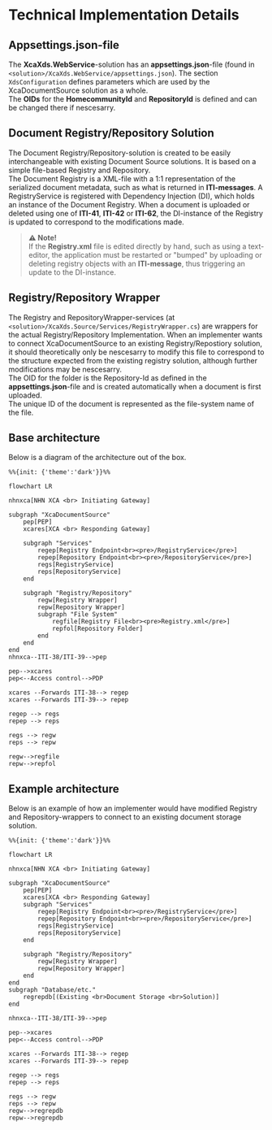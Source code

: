 # Technical Implementation Details

## Appsettings.json-file
The **XcaXds.WebService**-solution has an **appsettings.json**-file (found in `<solution>/XcaXds.WebService/appsettings.json`). The section `XdsConfiguration` defines parameters which are used by the XcaDocumentSource solution as a whole.  
The **OIDs** for the **HomecommunityId** and **RepositoryId** is defined and can be changed there if nescesarry.


## Document Registry/Repository Solution
The Document Registry/Repository-solution is created to be easily interchangeable with existing Document Source solutions. It is based on a simple file-based Registry and Repository.  
The Document Registry is a XML-file with a 1:1 representation of the serialized document metadata, such as what is returned in **ITI-messages**.
A RegistryService is registered with Dependency Injection (DI), which holds an instance of the Document Registry. When a document is uploaded or deleted using one of **ITI-41**, **ITI-42** or **ITI-62**, the DI-instance of the Registry is updated to correspond to the modifications made. 
> **⚠️ Note!** <br> If the **Registry.xml** file is edited directly by hand, such as using a text-editor, the application must be restarted or "bumped" by uploading or deleting registry objects with an **ITI-message**, thus triggering an update to the DI-instance.

## Registry/Repository Wrapper
The Registry and RepositoryWrapper-services (at `<solution>/XcaXds.Source/Services/RegistryWrapper.cs`) are wrappers for the actual Registry/Repository Implementation.
When an implementer wants to connect XcaDocumentSource to an existing Registry/Repostiory solution, it should theoretically only be nescesarry to modify this file to correspond to the structure expected from the existing registry solution, although further modifications may be nescesarry.  
The OID for the folder is the Repository-Id as defined in the **appsettings.json**-file and is created automatically when a document is first uploaded.  
The unique ID of the document is represented as the file-system name of the file.

## Base architecture
Below is a diagram of the architecture out of the box.
```mermaid
%%{init: {'theme':'dark'}}%%

flowchart LR

nhnxca[NHN XCA <br> Initiating Gateway]

subgraph "XcaDocumentSource"
    pep[PEP]
    xcares[XCA <br> Responding Gateway]

    subgraph "Services"
        regep[Registry Endpoint<br><pre>/RegistryService</pre>]
        repep[Repository Endpoint<br><pre>/RepositoryService</pre>]
        regs[RegistryService]
        reps[RepositoryService]
    end

    subgraph "Registry/Repository"
        regw[Registry Wrapper]
        repw[Repository Wrapper]
        subgraph "File System"
            regfile[Registry File<br><pre>Registry.xml</pre>]
            repfol[Repository Folder]
        end
    end
end
nhnxca--ITI-38/ITI-39-->pep

pep-->xcares
pep<--Access control-->PDP

xcares --Forwards ITI-38--> regep
xcares --Forwards ITI-39--> repep

regep --> regs
repep --> reps

regs --> regw
reps --> repw

regw-->regfile
repw-->repfol
```

## Example architecture
Below is an example of how an implementer would have modified Registry and Repository-wrappers to connect to an existing document storage solution.
```mermaid
%%{init: {'theme':'dark'}}%%

flowchart LR

nhnxca[NHN XCA <br> Initiating Gateway]

subgraph "XcaDocumentSource"
    pep[PEP]
    xcares[XCA <br> Responding Gateway]
    subgraph "Services"
        regep[Registry Endpoint<br><pre>/RegistryService</pre>]
        repep[Repository Endpoint<br><pre>/RepositoryService</pre>]
        regs[RegistryService]
        reps[RepositoryService]
    end

    subgraph "Registry/Repository"
        regw[Registry Wrapper]
        repw[Repository Wrapper]
    end
end
subgraph "Database/etc."
    regrepdb[(Existing <br>Document Storage <br>Solution)]
end

nhnxca--ITI-38/ITI-39-->pep

pep-->xcares
pep<--Access control-->PDP

xcares --Forwards ITI-38--> regep
xcares --Forwards ITI-39--> repep

regep --> regs
repep --> reps

regs --> regw
reps --> repw
regw-->regrepdb
repw-->regrepdb

```